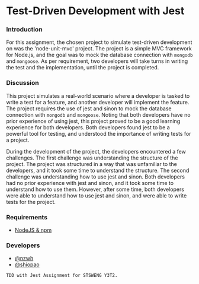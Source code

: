 # Test-Driven Development with Jest

### Introduction
For this assignment, the chosen project to simulate test-driven development on was the 'node-unit-mvc' project. The project is a simple MVC framework for Node.js, and the goal was to mock the database connection with `mongodb` and `mongoose`. As per requirement, two developers will take turns in writing the test and the implementation, until the project is completed. 

### Discussion
This project simulates a real-world scenario where a developer is tasked to write a test for a feature, and another developer will implement the feature. The project requires the use of jest and sinon to mock the database connection with `mongodb` and `mongoose`. Noting that both developers have no prior experience of using jest, this project proved to be a good learning experience for both developers. Both developers found jest to be a powerful tool for testing, and understood the importance of writing tests for a project.

During the development of the project, the developers encountered a few challenges. The first challenge was understanding the structure of the project. The project was structured in a way that was unfamiliar to the developers, and it took some time to understand the structure. The second challenge was understanding how to use jest and sinon. Both developers had no prior experience with jest and sinon, and it took some time to understand how to use them. However, after some time, both developers were able to understand how to use jest and sinon, and were able to write tests for the project.

### Requirements
* [NodeJS & npm](https://www.npmjs.com/get-npm)

### Developers
* [@nzwh](https://github.com/nzwh)
* [@shiopao](https://github.com/shiopao)

`TDD with Jest Assignment for STSWENG Y3T2.`